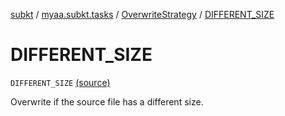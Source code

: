 [subkt](../../index.md) / [myaa.subkt.tasks](../index.md) / [OverwriteStrategy](index.md) / [DIFFERENT_SIZE](./-d-i-f-f-e-r-e-n-t_-s-i-z-e.md)

# DIFFERENT_SIZE

`DIFFERENT_SIZE` [(source)](https://github.com/Myaamori/SubKt/blob/0.1.7/src/main/kotlin/myaa/subkt/tasks/tasks.kt#L1554)

Overwrite if the source file has a different size.

